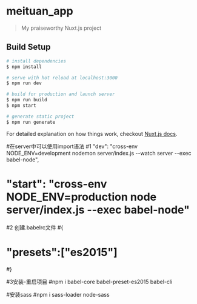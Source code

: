 # meituan_app

> My praiseworthy Nuxt.js project

## Build Setup

``` bash
# install dependencies
$ npm install

# serve with hot reload at localhost:3000
$ npm run dev

# build for production and launch server
$ npm run build
$ npm start

# generate static project
$ npm run generate
```

For detailed explanation on how things work, checkout [Nuxt.js docs](https://nuxtjs.org).

#在server中可以使用import语法
#1 "dev": "cross-env NODE_ENV=development nodemon server/index.js --watch server --exec babel-node",
# "start": "cross-env NODE_ENV=production node server/index.js --exec babel-node"

#2 创建.babelrc文件 
#{
#    "presets":["es2015"]
#}

#3安装-重启项目
#npm i babel-core babel-preset-es2015 babel-cli

#安装sass
#npm i sass-loader node-sass


